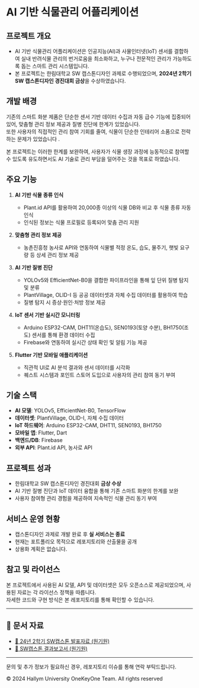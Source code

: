 # AI 기반 식물관리 어플리케이션

## 프로젝트 개요

- AI 기반 식물관리 어플리케이션은 인공지능(AI)과 사물인터넷(IoT) 센서를 결합하여 실내 반려식물 관리의 번거로움을 최소화하고, 누구나 전문적인 관리가 가능하도록 돕는 스마트 관리 시스템입니다.  
- 본 프로젝트는 한림대학교 SW 캡스톤디자인 과제로 수행되었으며, **2024년 2학기 SW 캡스톤디자인 경진대회 금상**을 수상하였습니다.


## 개발 배경

기존의 스마트 화분 제품은 단순한 센서 기반 데이터 수집과 자동 급수 기능에 집중되어 있어, 맞춤형 관리 정보 제공과 질병 진단에 한계가 있었습니다.  
또한 사용자의 직접적인 관리 참여 기회를 줄여, 식물이 단순한 인테리어 소품으로 전락하는 문제가 있었습니다 .  

본 프로젝트는 이러한 한계를 보완하여, 사용자가 식물 생장 과정에 능동적으로 참여할 수 있도록 유도하면서도 AI 기술로 관리 부담을 덜어주는 것을 목표로 하였습니다.


## 주요 기능
1. **AI 기반 식물 종류 인식**  
   - Plant.id API를 활용하여 20,000종 이상의 식물 DB와 비교 후 식물 종류 자동 인식  
   - 인식된 정보는 식물 프로필로 등록되어 맞춤 관리 지원

2. **맞춤형 관리 정보 제공**  
   - 농촌진흥청 농사로 API와 연동하여 식물별 적정 온도, 습도, 물주기, 햇빛 요구량 등 상세 관리 정보 제공 

3. **AI 기반 질병 진단**  
   - YOLOv5와 EfficientNet-B0을 결합한 파이프라인을 통해 잎 단위 질병 탐지 및 분류  
   - PlantVillage, OLID-I 등 공공 데이터셋과 자체 수집 데이터를 활용하여 학습  
   - 질병 탐지 시 증상·원인·처방 정보 제공

4. **IoT 센서 기반 실시간 모니터링**  
   - Arduino ESP32-CAM, DHT11(온습도), SEN0193(토양 수분), BH1750(조도) 센서를 통해 환경 데이터 수집  
   - Firebase와 연동하여 실시간 상태 확인 및 알림 기능 제공 

5. **Flutter 기반 모바일 애플리케이션**  
   - 직관적 UI로 AI 분석 결과와 센서 데이터를 시각화  
   - 퀘스트 시스템과 포인트 스토어 도입으로 사용자의 관리 참여 동기 부여


## 기술 스택
- **AI 모델**: YOLOv5, EfficientNet-B0, TensorFlow  
- **데이터셋**: PlantVillage, OLID-I, 자체 수집 데이터  
- **IoT 하드웨어**: Arduino ESP32-CAM, DHT11, SEN0193, BH1750  
- **모바일 앱**: Flutter, Dart  
- **백엔드/DB**: Firebase  
- **외부 API**: Plant.id API, 농사로 API

## 프로젝트 성과
- 한림대학교 SW 캡스톤디자인 경진대회 **금상 수상**  
- AI 기반 질병 진단과 IoT 데이터 융합을 통해 기존 스마트 화분의 한계를 보완  
- 사용자 참여형 관리 경험을 제공하여 지속적인 식물 관리 동기 부여

## 서비스 운영 현황
- 캡스톤디자인 과제로 개발 완료 후 **실 서비스는 종료**  
- 현재는 포트폴리오 목적으로 레포지토리와 산출물을 공개  
- 상용화 계획은 없습니다.
  
## 참고 및 라이선스

본 프로젝트에서 사용된 AI 모델, API 및 데이터셋은 모두 오픈소스로 제공되었으며, 사용된 자료는 각 라이선스 정책을 따릅니다.  
자세한 코드와 구현 방식은 본 레포지토리를 통해 확인할 수 있습니다.

---

## 📑 문서 자료

- [📄 24년 2학기 SW캡스톤 발표자료 (원기원)](./docs/24년%202학기%20SW캡스톤_발표자료_원기원(강슬기).pdf)
- [📄 SW캡스톤 결과보고서 (원기원)](./docs/SW캡스톤_결과보고서_원기원(강슬기).pdf)
---

문의 및 추가 정보가 필요하신 경우, 레포지토리 이슈를 통해 연락 부탁드립니다.

© 2024 Hallym University OneKeyOne Team. All rights reserved
